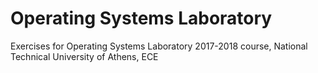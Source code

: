 # Operating Systems Laboratory

Exercises for Operating Systems Laboratory 2017-2018 course, National Technical University of Athens, ECE 